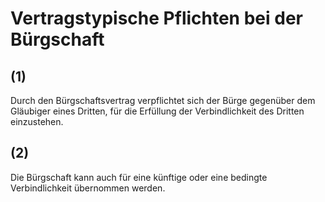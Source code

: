 # Vertragstypische Pflichten bei der Bürgschaft



## (1)

 Durch den Bürgschaftsvertrag verpflichtet sich der Bürge gegenüber dem Gläubiger eines Dritten, für die Erfüllung der Verbindlichkeit des Dritten einzustehen.

## (2)

 Die Bürgschaft kann auch für eine künftige oder eine bedingte Verbindlichkeit übernommen werden. 

